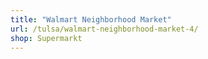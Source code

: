 ```yaml
---
title: "Walmart Neighborhood Market"
url: /tulsa/walmart-neighborhood-market-4/
shop: Supermarkt
---
```

